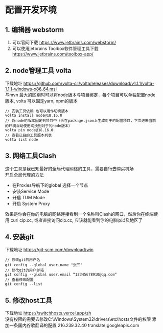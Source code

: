 # 配置开发环境
## 1. 编辑器 webstorm
1. 可以官网下载 https://www.jetbrains.com/webstorm/
2. 可以使用jetbrains Toolbox软件管理工具下载 https://www.jetbrains.com/toolbox-app/

## 2. node管理工具 volta
下载地址 https://github.com/volta-cli/volta/releases/download/v1.1.1/volta-1.1.1-windows-x86_64.msi <br/>
与mvn 最大的区别时可以将node版本与项目绑定，每个项目可以单独配置node版本, volta 可以固定yarn, npm的版本<br/>
```Shell
// 安装工具依赖 也可以用作切换版本
volta install node@18.16.0
// 将node的版本固定到项目中（会在package.json上生成对于的配置项目，下次进来当前的环境自动使用切换到对于的node版本） 
volta pin node@18.16.0 
// 查看已经的工具版本列表
volta list node
```

## 3. 网络工具Clash
这个工具是我已知最好的全局代理网络的工具，需要自行去购买机场 <br/>
开启全局代理的方法
- 在Proxies导航下的global 选择一个节点
- 安装Service Mode 
- 开启 TUM Mode 
- 开启 System Proxy

效果是你会在你的电脑的网络连接看到一个名称叫Clash的网口，然后你在终端使用 curl cip.cc, 或者直接访问cip.cc, 应该就能看到你的电脑ip以及地区了

## 4. 安装git
下载地址 https://git-scm.com/download/win <br />
```Shell
// 修改git的用户名
git config --global user.name "张三"
// 修改git的用户邮箱
git config --global user.email “12345678910@qq.com”
// 查看修改配置
git config --list
```
## 5. 修改host工具
下载地址 https://switchhosts.vercel.app/zh <br />
没有权限的需要去修改C:\Windows\System32\drivers\etc\hosts文件的权限
添加一条国内谷歌翻译的配置
216.239.32.40 translate.googleapis.com
